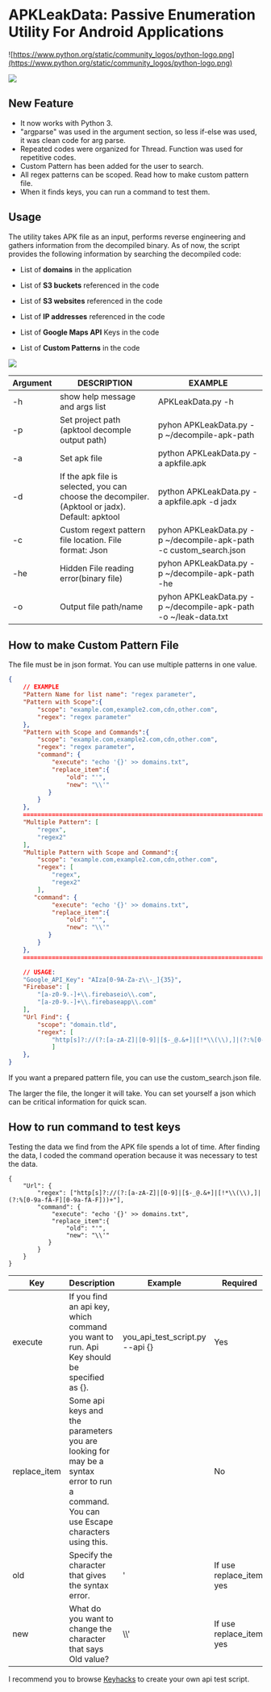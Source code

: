 # APKLeakData: Passive Enumeration Utility For Android Applications

![https://www.python.org/static/community_logos/python-logo.png](https://www.python.org/static/community_logos/python-logo.png) 


![](image/apkleakdata_info.png)

## New Feature
- It now works with Python 3.
- "argparse" was used in the argument section, so less if-else was used, it was clean code for arg parse.
- Repeated codes were organized for Thread. Function was used for repetitive codes.
- Custom Pattern has been added for the user to search.
- All regex patterns can be scoped. Read how to make custom pattern file.
- When it finds keys, you can run a command to test them.


## Usage
The utility takes APK file as an input, performs reverse engineering and gathers information from the decompiled binary. As of now, the script provides the following information by searching the decompiled code:

* List of **domains** in the application

* List of **S3 buckets** referenced in the code

* List of **S3 websites** referenced in the code

* List of **IP addresses** referenced in the code

* List of **Google Maps API** Keys in the code

* List of **Custom Patterns** in the code

![](image/apkleakdata_preview.png)

| Argument   | DESCRIPTION   | EXAMPLE 
|---|---| --- |
| -h  | show help message and args list  | APKLeakData.py -h    |
| -p  | Set project path (apktool decomple output path)  |   pyhon APKLeakData.py -p ~/decompile-apk-path  |
| -a | Set apk file | python APKLeakData.py -a apkfile.apk
| -d | If the apk file is selected, you can choose the decompiler. (Apktool or jadx). Default: apktool | python APKLeakData.py -a apkfile.apk -d jadx
|  -c |  Custom regext pattern file location. File format: Json |  pyhon APKLeakData.py -p ~/decompile-apk-path -c custom_search.json   |
| -he | Hidden File reading error(binary file) | pyhon APKLeakData.py -p ~/decompile-apk-path -he |
| -o | Output file path/name | pyhon APKLeakData.py -p ~/decompile-apk-path -o ~/leak-data.txt |

## How to make Custom Pattern File
The file must be in json format. You can use multiple patterns in one value. 

```json
{
    // EXAMPLE
    "Pattern Name for list name": "regex parameter",
    "Pattern with Scope":{
        "scope": "example.com,example2.com,cdn,other.com",
        "regex": "regex parameter"
    },
    "Pattern with Scope and Commands":{
        "scope": "example.com,example2.com,cdn,other.com",
        "regex": "regex parameter",
        "command": {
            "execute": "echo '{}' >> domains.txt",
            "replace_item":{
                "old": "'",
                "new": "\\'"
           }
        }
    },
    ====================================================================
    "Multiple Pattern": [
        "regex",
        "regex2"
    ],
    "Multiple Pattern with Scope and Command":{
        "scope": "example.com,example2.com,cdn,other.com",
        "regex": [
            "regex",
            "regex2"
        ],
       "command": {
            "execute": "echo '{}' >> domains.txt",
            "replace_item":{
                "old": "'",
                "new": "\\'"
           }
        }
    },
    ====================================================================

    // USAGE:
    "Google_API_Key": "AIza[0-9A-Za-z\\-_]{35}",
    "Firebase": [
		"[a-z0-9.-]+\\.firebaseio\\.com",
		"[a-z0-9.-]+\\.firebaseapp\\.com"
	],
    "Url Find": {
        "scope": "domain.tld",
        "regex": [
            "http[s]?://(?:[a-zA-Z]|[0-9]|[$-_@.&+]|[!*\\(\\),]|(?:%[0-9a-fA-F][0-9a-fA-F]))+"
            ]
    },
}
```
If you want a prepared pattern file, you can use the custom_search.json file.

The larger the file, the longer it will take. You can set yourself a json which can be critical information for quick scan.

## How to run command to test keys
Testing the data we find from the APK file spends a lot of time. After finding the data, I coded the command operation because it was necessary to test the data.

```
{
    "Url": {
        "regex": ["http[s]?://(?:[a-zA-Z]|[0-9]|[$-_@.&+]|[!*\\(\\),]|(?:%[0-9a-fA-F][0-9a-fA-F]))+"],
	    "command": {
            "execute": "echo '{}' >> domains.txt",
            "replace_item":{
                "old": "'",
                "new": "\\'"
           }
        }
    }
}
```

| Key  | Description  | Example | Required  |
|---|---|---|---|
| execute  | If you find an api key, which command you want to run. Api Key should be specified as {}.  | you_api_test_script.py --api {}  | Yes | 
| replace_item |  Some api keys and the parameters you are looking for may be a syntax error to run a command. You can use Escape characters using this. |  |  No |
| old  | Specify the character that gives the syntax error.  |  ' |  If use replace_item: yes |
| new | What do you want to change the character that says Old value?  |  \\\\' |  If use replace_item: yes |

I recommend you to browse [Keyhacks](https://github.com/streaak/keyhacks) to create your own api test script.